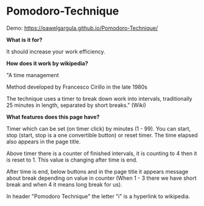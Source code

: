 # Pomodoro-Technique
Demo: https://pawelgargula.github.io/Pomodoro-Technique/


**What is it for?**

It should increase your work efficiency.


**How does it work by wikipedia?**

"A time management

Method developed by Francesco Cirillo in the late 1980s

The technique uses a timer to break down work into intervals, traditionally 25 minutes in length, separated by short breaks." (Wiki) 


**What features does this page have?**

Timer which can be set (on timer click) by minutes (1 - 99).
You can start, stop (start, stop is a one convertible button) or reset timer.
The time elapsed also appears in the page title.

Above timer there is a counter of finished intervals, it is counting to 4 then it is reset to 1.
This value is changing after time is end.

After time is end, below buttons and in the page title it appears message about break depending on value in counter (When 1 - 3 there we have short break and when 4 it means long break for us).

In header "Pomodoro Technique" the letter "i" is a hyperlink to wikipedia.
